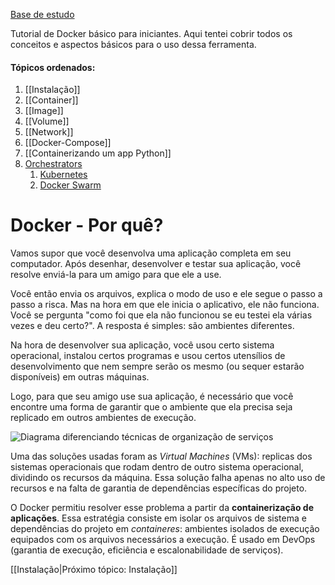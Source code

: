 [Base de estudo](https://docs.docker.com/get-started/)

Tutorial de Docker básico para iniciantes. Aqui tentei cobrir todos os conceitos e aspectos básicos para o uso dessa ferramenta.
#### **Tópicos ordenados:**
1. [[Instalação]]
2. [[Container]]
3. [[Image]]
4. [[Volume]]
5. [[Network]] 
6. [[Docker-Compose]]
7. [[Containerizando um app Python]]
8.  [Orchestrators](Estudos/Docker/Orchestrators)
	1. [Kubernetes](Estudos/Docker/Kubernetes)
	2. [Docker Swarm](Estudos/Docker/Docker-Swarm)

# Docker - Por quê?

Vamos supor que você desenvolva uma aplicação completa em seu computador. Após desenhar, desenvolver e testar sua aplicação, você resolve enviá-la para um amigo para que ele a use. 

Você então envia os arquivos, explica o modo de uso e ele segue o passo a passo a risca. Mas na hora em que ele inicia o aplicativo, ele não funciona. Você se pergunta "como foi que ela não funcionou se eu testei ela várias vezes e deu certo?". A resposta é simples: são ambientes diferentes.

Na hora de desenvolver sua aplicação, você usou certo sistema operacional, instalou certos programas e usou certos utensílios de desenvolvimento que nem sempre serão os mesmo (ou sequer estarão disponíveis) em outras máquinas. 

Logo, para que seu amigo use sua aplicação, é necessário que você encontre uma forma de garantir que o ambiente que ela precisa seja replicado em outros ambientes de execução. 

![Diagrama diferenciando técnicas de organização de serviços](https://www.netscaler.com/content/dam/netscaler/images/graphics/infographics/what-is-containerization.png)

Uma das soluções usadas foram as *Virtual Machines* (VMs): replicas dos sistemas operacionais que rodam dentro de outro sistema operacional, dividindo os recursos da máquina. Essa solução falha apenas no alto uso de recursos e na falta de garantia de dependências específicas do projeto. 

O Docker permitiu resolver esse problema a partir da **containerização de aplicações**. Essa estratégia consiste em isolar os arquivos de sistema e dependências do projeto em *containeres*: ambientes isolados de execução equipados com os arquivos necessários a execução. É usado em DevOps (garantia de execução, eficiência e escalonabilidade de serviços).

[[Instalação|Próximo tópico: Instalação]]

